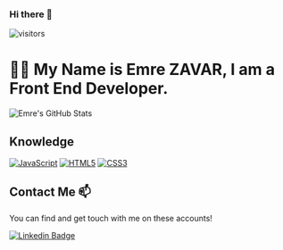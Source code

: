 
### Hi there 👋 
  ![visitors](https://img.shields.io/badge/dynamic/json?color=informational&label=visitor%20count&query=value&url=https://api.countapi.xyz/hit/zavaremre/readme)


# :man_technologist: My Name is Emre ZAVAR, I am a Front End Developer.
![Emre's GitHub Stats](https://github-readme-stats.vercel.app/api?username=zavaremre&show_icons=true)
## Knowledge

[![JavaScript](https://img.shields.io/badge/-JavaScript-black?style=flat-square&logo=javascript&link=https://github.com/zavaremre/)](https://github.com/zavaremre/)
[![HTML5](https://img.shields.io/badge/-HTML5-E34F26?style=flat-square&logo=html5&logoColor=white&link=https://github.com/zavaremre/)](https://github.com/zavaremre/)
[![CSS3](https://img.shields.io/badge/-CSS3-1572B6?style=flat-square&logo=css3&link=https://github.com/zavaremre/)](https://github.com/zavaremre/)



## Contact Me 📫

You can find and get touch with me on these accounts!

[![Linkedin Badge](https://img.shields.io/badge/zavaremre-follow%20on%20linkedin-blue?style=for-the-badge&logo=linkedin)](https://www.linkedin.com/in/zavaremre/)
 
